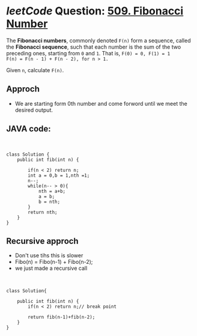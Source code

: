 # _leetCode_ Question: [509. Fibonacci Number](https://leetcode.com/problems/fibonacci-number/)

The **Fibonacci numbers**, commonly denoted `F(n)` form a sequence, called the **Fibonacci sequence**, such that each number is the sum of the two preceding ones, starting from `0` and `1`. That is,
`F(0) = 0, F(1) = 1`  
`F(n) = F(n - 1) + F(n - 2), for n > 1.`

Given `n`, calculate `F(n)`.

## Approch

- We are starting form 0th number and come forword until we meet the desired output.

## JAVA code:

<br>

    class Solution {
        public int fib(int n) {

            if(n < 2) return n;
            int a = 0,b = 1,nth =1;
            n--;
            while(n-- > 0){
                nth = a+b;
                a = b;
                b = nth;
            }
            return nth;
        }
    }

## Recursive approch

- Don't use tihs this is slower
- Fibo(n) = Fibo(n-1) + Fibo(n-2);
- we just made a recursive call

<br>

    class Solution{

        public int fib(int n) {
            if(n < 2) return n;// break point

            return fib(n-1)+fib(n-2);
        }
    }
